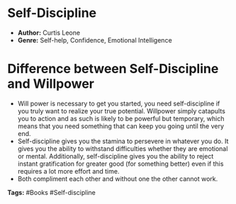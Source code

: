 # Self-Discipline
- **Author:** Curtis Leone
- **Genre:** Self-help, Confidence, Emotional Intelligence

# Difference between Self-Discipline and Willpower
- Will power is necessary to get you started, you need self-discipline if you truly want to realize your true potential. Willpower simply catapults you to action and as such is likely to be powerful but temporary, which means that you need something that can keep you going until the very end.
- Self-discipline gives you the stamina to persevere in whatever you do. It gives you the ability to withstand difficulties whether they are emotional or mental. Additionally, self-discipline gives you the ability to reject instant gratification for greater good (for something better) even if this requires a lot more effort and time.
- Both compliment each other and without one the other cannot work.


**Tags:** #Books #Self-discipline
